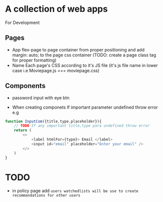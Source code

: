 # A collection of web apps

For Development

## Pages

- App flex-page to page container from proper positioning and add margin: auto; to the page css container (TODO: create a page class tag for proper formatting)
- Name Each page's CSS according to it's JS file (it's js file name in lower case i.e Moviepage.js === moviepage.css)

## Components

- password input with eye btn

- When creating componets If important parameter undefined throw error
e.g

```js
function InputCom({title,type,placeholder}){
    // TODO If any important title,type para undefined throw error
    return (
        <>
            <label htmlFor={type}> Email </label>
            <input id="email" placeholder="Enter your email" />
        </>
    )
}

```

# TODO
- in policy page add `users watchedlists will be use to create recommandations for other users`